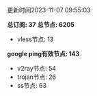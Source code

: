 更新时间2023-11-07 09:55:03

**总订阅: 37**
**总节点: 6205**
- vless节点: 13

**google ping有效节点: 143**
- v2ray节点: 54
- trojan节点: 26
- ss节点: 63
